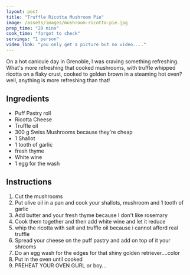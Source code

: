 ```yaml
---
layout: post
title: "Truffle Ricotta Mushroom Pie"
image: /assets/images/mushroom-ricotta-pie.jpg
prep_time: "20 mins"
cook_time: "forgot to check"
servings: "1 person"
video_link: "you only get a picture but no video...."
---
```


On a hot canicule day in Grenoble, I was craving something refreshing. What's more refreshing that cooked mushrooms, with truffle whipped ricotta on a flaky crust, cooked to golden brown in a steaming hot oven? well, anything is more refreshing than that!

## Ingredients

* Puff Pastry roll
* Ricotta Cheese
* Truffle oil
* 300 g Swiss Mushrooms because they're cheap
* 1 Shallot
* 1 tooth of garlic 
* fresh thyme 
* White wine
* 1 egg for the wash

## Instructions

1. Cut the mushrooms
2. Put olive oil in a pan and cook your shallots, mushroom and 1 tooth of garlic
3. Add butter and your fresh thyme because I don't like rosemary
4. Cook them together and then add white wine and let it reduce 
5. whip the ricotta with salt and truffle oil because i cannot afford real truffle
6. Spread your cheese on the puff pastry and add on top of it your shrooms
7. Do an egg wash for the edges for that shiny golden retriever....color
8. Put in the oven until cooked
0. PREHEAT YOUR OVEN GURL or boy...